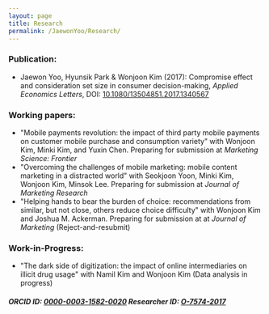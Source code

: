```yaml
---
layout: page
title: Research
permalink: /JaewonYoo/Research/
---
```


### Publication:
* Jaewon Yoo, Hyunsik Park & Wonjoon Kim (2017): Compromise effect and consideration set size in consumer decision-making, _Applied Economics Letters_, DOI: [10.1080/13504851.2017.1340567](http://www.tandfonline.com/doi/abs/10.1080/13504851.2017.1340567)

### Working papers:
* "Mobile payments revolution: the impact of third party mobile payments on customer mobile purchase and consumption variety" with Wonjoon Kim, Minki Kim, and Yuxin Chen. Preparing for submission at _Marketing Science: Frontier_
* "Overcoming the challenges of mobile marketing: mobile content marketing in a distracted world" with Seokjoon Yoon, Minki Kim, Wonjoon Kim, Minsok Lee. Preparing for submission at _Journal of Marketing Research_
* "Helping hands to bear the burden of choice: recommendations from similar, but not close, others reduce choice difficulty" with Wonjoon Kim and Joshua M. Ackerman. Preparing for submission at at _Journal of Marketing_ (Reject-and-resubmit)

### Work-in-Progress:
* "The dark side of digitization: the impact of online intermediaries on illicit drug usage" with Namil Kim and Wonjoon Kim (Data analysis in progress)

##### ORCID ID: [0000-0003-1582-0020](http://orcid.org/0000-0003-1582-0020) Researcher ID: [O-7574-2017](http://www.researcherid.com/Workspace.action)
